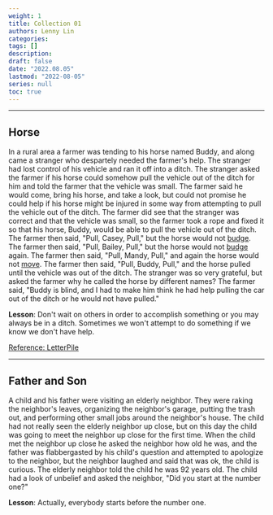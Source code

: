 ```yaml
---
weight: 1
title: Collection 01
authors: Lenny Lin
categories: 
tags: []
description: 
draft: false
date: "2022.08.05"
lastmod: "2022-08-05"
series: null
toc: true
---
```


---
## Horse
In a rural area a farmer was tending to his horse named Buddy, and along came a stranger who despartely needed the farmer's help. The stranger had lost control of his vehicle and ran it off into a ditch. The stranger asked the farmer if his horse could somehow pull the vehicle out of the ditch for him and told the farmer that the vehicle was small. The farmer said he would come, bring his horse, and take a look, but could not promise he could help if his horse might be injured in some way from attempting to pull the vehicle out of the ditch. The farmer did see that the stranger was correct and that the vehicle was small, so the farmer took a rope and fixed it so that his horse, Buddy, would be able to pull the vehicle out of the ditch. The farmer then said, "Pull, Casey, Pull," but the horse would not <u>budge</u>. The farmer then said, "Pull, Bailey, Pull," but the horse would not <u>budge</u> again. The farmer then said, "Pull, Mandy, Pull," and again the horse would not <u>move</u>. The farmer then said, "Pull, Buddy, Pull," and the horse pulled until the vehicle was out of the ditch. The stranger was so very grateful, but asked the farmer why he called the horse by different names? The farmer said, "Buddy is blind, and I had to make him think he had help pulling the car out of the ditch or he would not have pulled."

**Lesson**: Don't wait on others in order to accomplish something or you may always be in a ditch. Sometimes we won't attempt to do something if we know we don't have help.

[Reference: LetterPile](https://letterpile.com/humor/Life-Lessons-Stories-That-Will-Make-You-Laugh)

---
## Father and Son
A child and his father were visiting an elderly neighbor. They were raking the neighbor's leaves, organizing the neighbor's garage, putting the trash out, and performing other small jobs around the neighbor's house. The child had not really seen the elderly neighbor up close, but on this day the child was going to meet the neighbor up close for the first time. When the child met the neighbor up close he asked the neighbor how old he was, and the father was flabbergasted by his child's question and attempted to apologize to the neighbor, but the neighbor laughed and said that was ok, the child is curious. The elderly neighbor told the child he was 92 years old. The child had a look of unbelief and asked the neighbor, "Did you start at the number one?"

**Lesson**: Actually, everybody starts before the number one.

